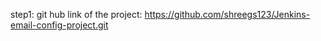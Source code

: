 step1: git hub link of the project:
https://github.com/shreegs123/Jenkins-email-config-project.git


